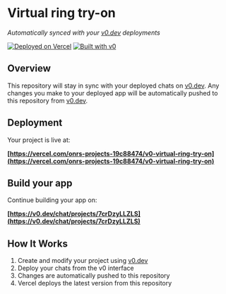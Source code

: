# Virtual ring try-on

*Automatically synced with your [v0.dev](https://v0.dev) deployments*

[![Deployed on Vercel](https://img.shields.io/badge/Deployed%20on-Vercel-black?style=for-the-badge&logo=vercel)](https://vercel.com/onrs-projects-19c88474/v0-virtual-ring-try-on)
[![Built with v0](https://img.shields.io/badge/Built%20with-v0.dev-black?style=for-the-badge)](https://v0.dev/chat/projects/7crDzyLLZLS)

## Overview

This repository will stay in sync with your deployed chats on [v0.dev](https://v0.dev).
Any changes you make to your deployed app will be automatically pushed to this repository from [v0.dev](https://v0.dev).

## Deployment

Your project is live at:

**[https://vercel.com/onrs-projects-19c88474/v0-virtual-ring-try-on](https://vercel.com/onrs-projects-19c88474/v0-virtual-ring-try-on)**

## Build your app

Continue building your app on:

**[https://v0.dev/chat/projects/7crDzyLLZLS](https://v0.dev/chat/projects/7crDzyLLZLS)**

## How It Works

1. Create and modify your project using [v0.dev](https://v0.dev)
2. Deploy your chats from the v0 interface
3. Changes are automatically pushed to this repository
4. Vercel deploys the latest version from this repository
